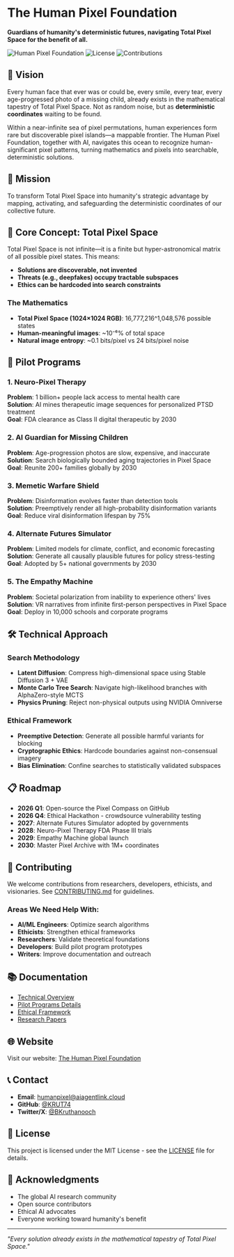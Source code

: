 # The Human Pixel Foundation

**Guardians of humanity's deterministic futures, navigating Total Pixel Space for the benefit of all.**

![Human Pixel Foundation](https://img.shields.io/badge/Status-Active-brightgreen)
![License](https://img.shields.io/badge/License-MIT-blue)
![Contributions](https://img.shields.io/badge/Contributions-Welcome-orange)

## 🌟 Vision

Every human face that ever was or could be, every smile, every tear, every age-progressed photo of a missing child, already exists in the mathematical tapestry of Total Pixel Space. Not as random noise, but as **deterministic coordinates** waiting to be found.

Within a near-infinite sea of pixel permutations, human experiences form rare but discoverable pixel islands—a mappable frontier. The Human Pixel Foundation, together with AI, navigates this ocean to recognize human-significant pixel patterns, turning mathematics and pixels into searchable, deterministic solutions.

## 🎯 Mission

To transform Total Pixel Space into humanity's strategic advantage by mapping, activating, and safeguarding the deterministic coordinates of our collective future.

## 🔬 Core Concept: Total Pixel Space

Total Pixel Space is not infinite—it is a finite but hyper-astronomical matrix of all possible pixel states. This means:

- **Solutions are discoverable, not invented**
- **Threats (e.g., deepfakes) occupy tractable subspaces**  
- **Ethics can be hardcoded into search constraints**

### The Mathematics
- **Total Pixel Space (1024×1024 RGB)**: 16,777,216^1,048,576 possible states
- **Human-meaningful images**: ~10⁻⁶% of total space
- **Natural image entropy**: ~0.1 bits/pixel vs 24 bits/pixel noise

## 🚀 Pilot Programs

### 1. Neuro-Pixel Therapy
**Problem**: 1 billion+ people lack access to mental health care  
**Solution**: AI mines therapeutic image sequences for personalized PTSD treatment  
**Goal**: FDA clearance as Class II digital therapeutic by 2030

### 2. AI Guardian for Missing Children
**Problem**: Age-progression photos are slow, expensive, and inaccurate  
**Solution**: Search biologically bounded aging trajectories in Pixel Space  
**Goal**: Reunite 200+ families globally by 2030

### 3. Memetic Warfare Shield
**Problem**: Disinformation evolves faster than detection tools  
**Solution**: Preemptively render all high-probability disinformation variants  
**Goal**: Reduce viral disinformation lifespan by 75%

### 4. Alternate Futures Simulator
**Problem**: Limited models for climate, conflict, and economic forecasting  
**Solution**: Generate all causally plausible futures for policy stress-testing  
**Goal**: Adopted by 5+ national governments by 2030

### 5. The Empathy Machine
**Problem**: Societal polarization from inability to experience others' lives  
**Solution**: VR narratives from infinite first-person perspectives in Pixel Space  
**Goal**: Deploy in 10,000 schools and corporate programs

## 🛠️ Technical Approach

### Search Methodology
- **Latent Diffusion**: Compress high-dimensional space using Stable Diffusion 3 + VAE
- **Monte Carlo Tree Search**: Navigate high-likelihood branches with AlphaZero-style MCTS
- **Physics Pruning**: Reject non-physical outputs using NVIDIA Omniverse

### Ethical Framework
- **Preemptive Detection**: Generate all possible harmful variants for blocking
- **Cryptographic Ethics**: Hardcode boundaries against non-consensual imagery
- **Bias Elimination**: Confine searches to statistically validated subspaces

## 📋 Roadmap

- **2026 Q1**: Open-source the Pixel Compass on GitHub
- **2026 Q4**: Ethical Hackathon - crowdsource vulnerability testing
- **2027**: Alternate Futures Simulator adopted by governments
- **2028**: Neuro-Pixel Therapy FDA Phase III trials
- **2029**: Empathy Machine global launch
- **2030**: Master Pixel Archive with 1M+ coordinates

## 🤝 Contributing

We welcome contributions from researchers, developers, ethicists, and visionaries. See [CONTRIBUTING.md](CONTRIBUTING.md) for guidelines.

### Areas We Need Help With:
- **AI/ML Engineers**: Optimize search algorithms
- **Ethicists**: Strengthen ethical frameworks
- **Researchers**: Validate theoretical foundations
- **Developers**: Build pilot program prototypes
- **Writers**: Improve documentation and outreach

## 📚 Documentation

- [Technical Overview](docs/technical-overview.md)
- [Pilot Programs Details](docs/pilot-programs.md)
- [Ethical Framework](docs/ethical-framework.md)
- [Research Papers](research/papers/)

## 🌐 Website

Visit our website: [The Human Pixel Foundation](https://your-website-url.com)

## 📞 Contact

- **Email**: humanpixel@aiagentlink.cloud
- **GitHub**: [@KRUT74](https://github.com/KRUT74)
- **Twitter/X**: [@BKruthanooch](https://x.com/BKruthanooch)

## 📄 License

This project is licensed under the MIT License - see the [LICENSE](LICENSE) file for details.

## 🙏 Acknowledgments

- The global AI research community
- Open source contributors
- Ethical AI advocates
- Everyone working toward humanity's benefit

---

*"Every solution already exists in the mathematical tapestry of Total Pixel Space."*
